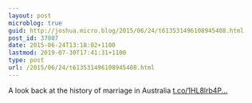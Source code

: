 ```yaml
---
layout: post
microblog: true
guid: http://joshua.micro.blog/2015/06/24/t613531496108945408.html
post_id: 37807
date: 2015-06-24T13:18:02+1100
lastmod: 2019-07-30T17:41:31+1100
type: post
url: /2015/06/24/t613531496108945408.html
---
```

A look back at the history of marriage in Australia [t.co/1HL8lrb4P...](http://t.co/1HL8lrb4PC)
